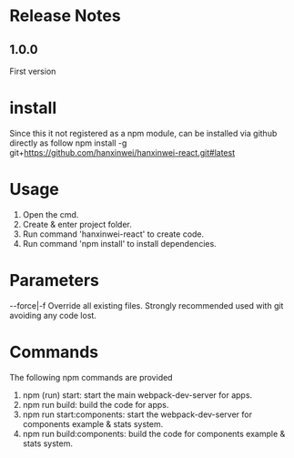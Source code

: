 # Release Notes
## 1.0.0
First version

# install
Since this it not registered as a npm module, can be installed via github directly as follow
npm install -g git+https://github.com/hanxinwei/hanxinwei-react.git#latest

# Usage
1. Open the cmd.
2. Create & enter project folder.
3. Run command 'hanxinwei-react' to create code.
4. Run command 'npm install' to install dependencies.

# Parameters
--force|-f Override all existing files. Strongly recommended used with git avoiding any code lost.

# Commands
The following npm commands are provided 
1. npm (run) start: start the main webpack-dev-server for apps.
2. npm run build: build the code for apps.
3. npm run start:components: start the webpack-dev-server for components example & stats system.
4. npm run build:components: build the code for components example & stats system.
